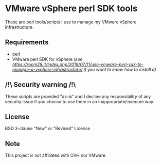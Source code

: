 VMware vSphere perl SDK tools
=============================

These are perl tools/scripts I use to manage my VMware vSphere infrastructure.


Requirements
------------

 - perl
 - VMware perl SDK for vSphere _(see https://room28.it/index.php/2016/07/11/use-vmware-perl-sdk-to-manage-a-vsphere-infrastructure/ if you want to know how to install it)_


/!\ Security warning /!\
------------------------

These scripts are provided "as-is" and I decline any responsibility of any security issue if you choose to use them in an inappropriate/insecure way.

License
-------

BSD 3-clause "New" or "Revised" License


Note
----

This project is not affiliated with OVH nor VMware.
